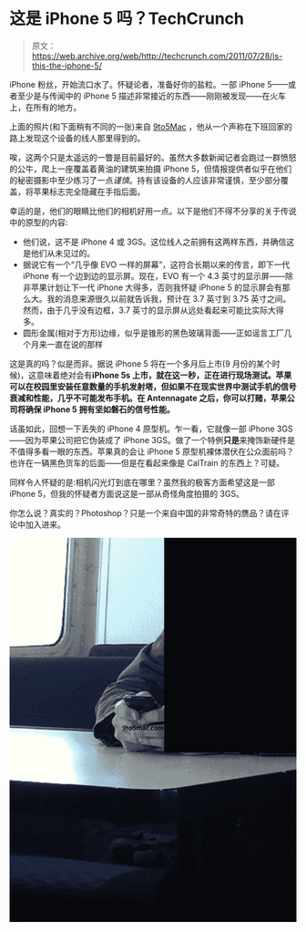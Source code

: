 # 这是 iPhone 5 吗？TechCrunch

> 原文：<https://web.archive.org/web/http://techcrunch.com/2011/07/28/is-this-the-iphone-5/>

iPhone 粉丝，开始流口水了。怀疑论者，准备好你的盐粒。一部 iPhone 5——或者至少是与传闻中的 iPhone 5 描述非常接近的东西——刚刚被发现——在火车上，在所有的地方。

上面的照片(和下面稍有不同的一张)来自 [9to5Mac](https://web.archive.org/web/20230205010732/http://9to5mac.com/2011/07/28/have-we-found-the-iphone-5/) ，他从一个声称在下班回家的路上发现这个设备的线人那里得到的。

唉，这两个只是太遥远的一瞥是目前最好的。虽然大多数新闻记者会跑过一群愤怒的公牛，爬上一座覆盖着黄油的建筑来拍摄 iPhone 5，但情报提供者似乎在他们的秘密摄影中至少练习了一点*谨慎*。持有该设备的人应该非常谨慎，至少部分覆盖，将苹果标志完全隐藏在手指后面。

幸运的是，他们的眼睛比他们的相机好用一点。以下是他们不得不分享的关于传说中的原型的内容:

*   他们说，这不是 iPhone 4 或 3GS。这位线人之前拥有这两样东西，并确信这是他们从未见过的。
*   据说它有一个“几乎像 EVO 一样的屏幕”，这符合长期以来的传言，即下一代 iPhone 有一个边到边的显示屏。现在，EVO 有一个 4.3 英寸的显示屏——除非苹果计划让下一代 iPhone 大得多，否则我怀疑 iPhone 5 的显示屏会有那么大。我的消息来源很久以前就告诉我，预计在 3.7 英寸到 3.75 英寸之间。然而，由于几乎没有边框，3.7 英寸的显示屏从远处看起来可能比实际大得多。
*   圆形金属(相对于方形)边缘，似乎是锥形的黑色玻璃背面——正如谣言工厂几个月来一直在说的那样

这是真的吗？似是而非。据说 iPhone 5 将在一个多月后上市(9 月份的某个时候)，这意味着绝对会有**iPhone 5s 上市，就在这一秒，正在进行现场测试。苹果可以在校园里安装任意数量的手机发射塔，但如果不在现实世界中测试手机的信号衰减和性能，几乎不可能发布手机。在 Antennagate 之后，你可以打赌，苹果公司将确保 iPhone 5 拥有坚如磐石的信号性能。**

话虽如此，回想一下丢失的 iPhone 4 原型机。乍一看，它就像一部 iPhone 3GS——因为苹果公司把它伪装成了 iPhone 3GS。做了一个特例**只是**来掩饰新硬件是不值得多看一眼的东西。苹果真的会让 iPhone 5 原型机裸体潜伏在公众面前吗？也许在一辆黑色货车的后面——但是在看起来像是 CalTrain 的东西上？可疑。

同样令人怀疑的是:相机闪光灯到底在哪里？虽然我的极客方面希望这是一部 iPhone 5，但我的怀疑者方面说这是一部从奇怪角度拍摄的 3GS。

你怎么说？真实的？Photoshop？只是一个来自中国的非常奇特的赝品？请在评论中加入进来。

![](img/a387c2d46ed75812f7bd8c7aa77cebf1.png "iPhone 5 2")